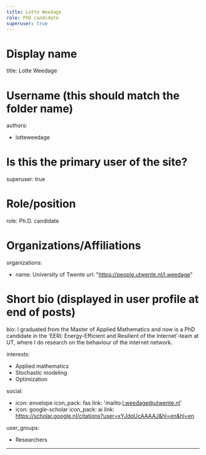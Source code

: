 ```yaml
---
title: Lotte Weedage
role: PhD candidate
superuser: true
---
```

# Display name
title: Lotte Weedage

# Username (this should match the folder name)
authors:
- lotteweedage

# Is this the primary user of the site?

superuser: true

# Role/position

role: Ph.D. candidate

# Organizations/Affiliations

organizations:
- name: University of Twente
  url: "https://people.utwente.nl/l.weedage"

# Short bio (displayed in user profile at end of posts)

bio: I graduated from the Master of Applied Mathematics and now is a PhD candidate in the ‘EERI: Energy-Efficient and Resilient of the Internet’-team at UT, where I do research on the behaviour of the internet network.

interests:
- Applied mathematics
- Stochastic modeling
- Optimization

social:

- icon: envelope
  icon_pack: fas
  link: 'mailto:l.weedage@utwente.nl'
- icon: google-scholar
  icon_pack: ai
  link: https://scholar.google.nl/citations?user=xYJdqUcAAAAJ&hl=en&hl=en

user_groups:
- Researchers
---
